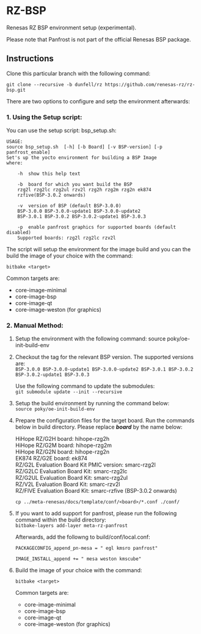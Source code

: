 # RZ-BSP

Renesas RZ BSP environment setup (experimental).

Please note that Panfrost is not part of the official Renesas BSP package.

## Instructions

Clone this particular branch with the following command:

	git clone --recursive -b dunfell/rz https://github.com/renesas-rz/rz-bsp.git

There are two options to configure and setp the environment afterwards:

### 1. Using the Setup script:
You can use the setup script: bsp_setup.sh:

	USAGE:
	source bsp_setup.sh  [-h] [-b Board] [-v BSP-version] [-p panfrost_enable]
	Set's up the yocto environment for building a BSP Image
	where:
	
	    -h  show this help text

	    -b  board for which you want build the BSP
		rzg2l rzg2lc rzg2ul rzv2l rzg2h rzg2m rzg2n ek874
		rzfive(BSP-3.0.2 onwards) 

	    -v  version of BSP (default BSP-3.0.0)
		BSP-3.0.0 BSP-3.0.0-update1 BSP-3.0.0-update2
		BSP-3.0.1 BSP-3.0.2 BSP-3.0.2-update1 BSP-3.0.3

	    -p  enable panfrost graphics for supported boards (default disabled)
		Supported boards: rzg2l rzg2lc rzv2l
	
The script will setup the environment for the image build and you can the build the image of your choice with the command:

	bitbake <target>

Common targets are:   
* core-image-minimal  
* core-image-bsp  
* core-image-qt  
* core-image-weston (for graphics)  
	
### 2. Manual Method:  
1. Setup the environment with the following command: 
	source poky/oe-init-build-env  

2. Checkout the tag for the relevant BSP version. The supported versions are:   
   `BSP-3.0.0 BSP-3.0.0-update1 BSP-3.0.0-update2 BSP-3.0.1 BSP-3.0.2 BSP-3.0.2-update1 BSP-3.0.3`
   
   Use the following command to update the submodules:  
   `git submodule update --init --recursive`
   
3. Setup the build environment by running the command below:  
   `source poky/oe-init-build-env`
	
4. Prepare the configuration files for the target board. Run the commands below in build directory. Please replace _**board**_ by the name below:  

	HiHope RZ/G2H board: hihope-rzg2h  
	HiHope RZ/G2M board: hihope-rzg2m  
	HiHope RZ/G2N board: hihope-rzg2n  
	EK874 RZ/G2E board: ek874  
	RZ/G2L Evaluation Board Kit PMIC version: smarc-rzg2l  
	RZ/G2LC Evaluation Board Kit: smarc-rzg2lc  
	RZ/G2UL Evaluation Board Kit: smarc-rzg2ul  
	RZ/V2L Evaluation Board Kit: smarc-rzv2l  
	RZ/FIVE Evaluation Board Kit: smarc-rzfive (BSP-3.0.2 onwards)
	
	`cp ../meta-renesas/docs/template/conf/<board>/*.conf ./conf/`

5. If you want to add support for panfrost, please run the following command within the build directory:  
	`bitbake-layers add-layer meta-rz-panfrost`  
	
   Afterwards, add the followng to build/conf/local.conf:  
   
   	`PACKAGECONFIG_append_pn-mesa = " egl kmsro panfrost"`
	
	`IMAGE_INSTALL_append += " mesa weston kmscube"`

6. Build the image of your choice with the command:  

	`bitbake <target>`
	
   Common targets are:  
	* core-image-minimal  
	* core-image-bsp  
	* core-image-qt  
	* core-image-weston (for graphics)  
